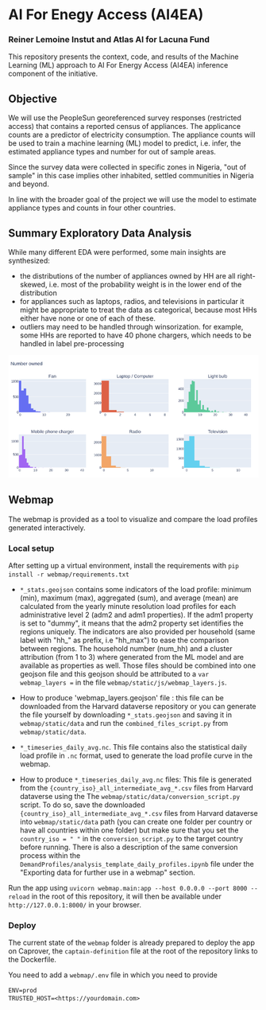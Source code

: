 # AI For Enegy Access (AI4EA)
### Reiner Lemoine Instut and Atlas AI for Lacuna Fund

This repository presents the context, code, and results of the Machine Learning (ML) approach to AI For Energy Access (AI4EA) inference component of the initiative.


## Objective

We will use the PeopleSun georeferenced survey responses (restricted access) that contains a reported census of appliances. The applicance counts are a predictor of electricity consumption. The appliance counts will be used to train a machine learning (ML) model to predict, i.e. infer, the estimated appliance types and number for out of sample areas.

Since the survey data were collected in specific zones in Nigeria, "out of sample" in this case implies other inhabited, settled communities in Nigeria and beyond.

In line with the broader goal of the project we will use the model to estimate appliance types and counts in four other countries.


## Summary Exploratory Data Analysis

While many different EDA were performed, some main insights are synthesized:
- the distributions of the number of appliances owned by HH are all right-skewed, i.e. most of the probability weight is in the lower end of the distribution
- for appliances such as laptops, radios, and televisions in particular it might be appropriate to treat the data as categorical, because most HHs either have none or one of each of these. 
- outliers may need to be handled through winsorization. for example, some HHs are reported to have 40 phone chargers, which needs to be handled in label pre-processing


![A count of appliances](figures/appliancesHH.png)


## Webmap

The webmap is provided as a tool to visualize and compare the load profiles generated interactively. 

### Local setup

After setting up a virtual environment, install the requirements with 
`pip install -r webmap/requirements.txt`

- `*_stats.geojson` contains some indicators of the load profile: minimum (min), maximum (max), aggregated (sum), and average (mean) are calculated from the yearly minute resolution load profiles for each administrative level 2 (adm2 and adm1 properties). If the adm1 property is set to "dummy", it means that the adm2 property set identifies the regions uniquely. The indicators are also provided per household (same label with "hh_" as prefix, i.e "hh_max") to ease the comparison between regions. The household number (num_hh) and a cluster attribution (from 1 to 3) where generated from the ML model and are available as properties as well. Those files should be combined into one geojson file and this geojson should be attributed to a `var webmap_layers =` in the file `webmap/static/js/webmap_layers.js`.
- How to produce 'webmap_layers.geojson' file : this file can  be downloaded from the Harvard dataverse repository or you can generate the file yourself by downloading  `*_stats.geojson` and saving it in `webmap/static/data` and run the `combined_files_script.py` from `webmap/static/data`. 

- `*_timeseries_daily_avg.nc`. This file contains also the statistical daily load profile in  `.nc` format, used to generate the load profile curve in the webmap. 
- How to produce `*_timeseries_daily_avg.nc` files: This file is generated from the `{country_iso}_all_intermediate_avg_*.csv` files from Harvard dataverse using the The `webmap/static/data/conversion_script.py` script. To do so, save the downloaded `{country_iso}_all_intermediate_avg_*.csv` files from Harvard dataverse into `webmap/static/data` path (you can create one folder per country or have all countries within one folder) but make sure that you set the `country_iso = " "` in the `conversion_script.py` to the target country before running. There is also a description of the same conversion process within the `DemandProfiles/analysis_template_daily_profiles.ipynb` file under the "Exporting data for further use in a webmap" section.

Run the app using `uvicorn webmap.main:app --host 0.0.0.0 --port 8000 --reload` in the root of this repository, it will then be available under `http://127.0.0.1:8000/` in your browser.

### Deploy

The current state of the `webmap` folder is already prepared to deploy the app on Caprover, the `captain-definition` file at the root of the repository links to the Dockerfile.  

You need to add a `webmap/.env` file in which you need to provide
```
ENV=prod
TRUSTED_HOST=<https://yourdomain.com>
``` 